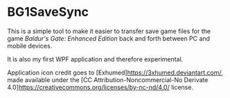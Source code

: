 # BG1SaveSync

This is a simple tool to make it easier to transfer save game files for the game
*Baldur's Gate: Enhanced Edition* back and forth between PC and mobile devices.

It is also my first WPF application and therefore experimental.

Application icon credit goes to [Exhumed]<https://3xhumed.deviantart.com/>,
made available under the [CC Attribution-Noncommercial-No Derivate 4.0]<https://creativecommons.org/licenses/by-nc-nd/4.0/>
license.

